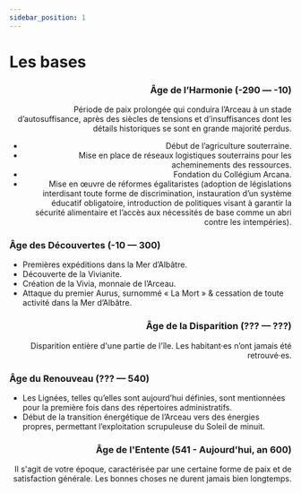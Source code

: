 ```yaml
---
sidebar_position: 1
---
```


# Les bases

<Timeline horizontal>

<TimelineItem align='right'>

### Âge de l’Harmonie (-290 — -10)

Période de paix prolongée qui conduira l’Arceau à un stade d’autosuffisance, après des siècles de tensions et d’insuffisances dont les détails historiques se sont en grande majorité perdus.
- Début de l’agriculture souterraine.
- Mise en place de réseaux logistiques souterrains pour les acheminements des ressources.
- Fondation du Collégium Arcana.
- Mise en œuvre de réformes égalitaristes (adoption de législations interdisant toute forme de discrimination, instauration d’un système éducatif obligatoire, introduction de politiques visant à garantir la sécurité alimentaire et l’accès aux nécessités de base comme un abri contre les intempéries).

</TimelineItem>
<TimelineItem align='left'>

### Âge des Découvertes (-10 — 300)

- Premières expéditions dans la Mer d’Albâtre.
- Découverte de la Vivianite.
- Création de la Vivia, monnaie de l’Arceau.
- Attaque du premier Aurus, surnommé « La Mort » & cessation de toute activité dans la Mer d’Albâtre.

</TimelineItem>

<TimelineItem align='right'>

### Âge de la Disparition (??? — ???)

Disparition entière d'une partie de l'île. Les habitant·es n’ont jamais été retrouvé·es.

</TimelineItem>

<TimelineItem align='left'>

### Âge du Renouveau (??? — 540)

- Les Lignées, telles qu’elles sont aujourd’hui définies, sont mentionnées pour la première fois dans des répertoires administratifs.
- Début de la transition énergétique de l’Arceau vers des énergies propres, permettant l’exploitation scrupuleuse du Soleil de minuit.

</TimelineItem>

<TimelineItem align='right'>

### Âge de l'Entente (541 - Aujourd'hui, an 600)

Il s'agit de votre époque, caractérisée par une certaine forme de paix et de satisfaction générale. Les bonnes choses ne durent jamais bien longtemps.

</TimelineItem>
</Timeline>